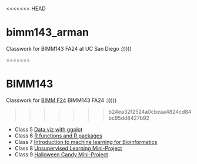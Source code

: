 <<<<<<< HEAD
# bimm143_arman
Classwork for BIMM143 FA24 at UC San Diego :)))))

=======
# BIMM143
Classwork for [BIMM F24](https://github.com/arfarahani/bimm143_arman/blob/main/README.md) BIMM143 FA24 :)))))
>>>>>>> b24ea32f2524a0cbeaa4824cd84bc95dd8427b92


- Class 5 [Data viz with ggplot](https://github.com/arfarahani/bimm143_arman/tree/main/class05)
- Class 6 [R functions and R packages](https://github.com/arfarahani/bimm143_arman/tree/main/Class6)
- Class 7 [Introduction to machine learning for Bioinformatics](https://github.com/arfarahani/bimm143_arman/tree/main/Class7)
- Class 8 [Unsupervised Learning Mini-Project](https://github.com/arfarahani/bimm143_arman/tree/main/class8)
- Class 9 [Halloween Candy Mini-Project](https://github.com/arfarahani/bimm143_arman/tree/main/class9)
